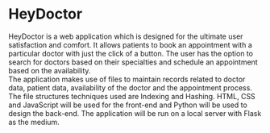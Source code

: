 # HeyDoctor
HeyDoctor is a web application which is designed for the ultimate user satisfaction and comfort. It allows patients to book an appointment with a particular doctor with just the click of a button. The user has the option to search for doctors based on their specialties and schedule an appointment based on the availability.  
The application makes use of files to maintain records related to doctor data, patient data, availability of the doctor and the appointment process.
The file structures techniques used are Indexing and Hashing.
HTML, CSS and JavaScript will be used for the front-end and Python will be used to design the back-end. The application will be run on a local server with Flask as the medium. 
